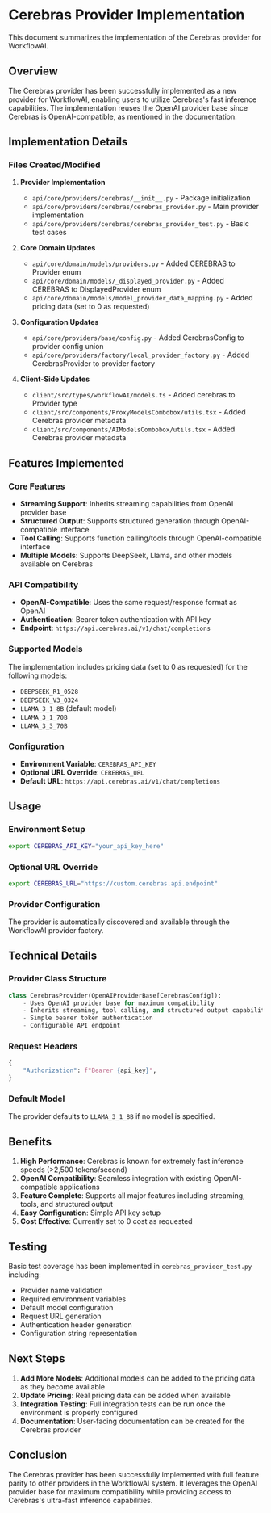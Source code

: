 # Cerebras Provider Implementation

This document summarizes the implementation of the Cerebras provider for WorkflowAI.

## Overview

The Cerebras provider has been successfully implemented as a new provider for WorkflowAI, enabling users to utilize Cerebras's fast inference capabilities. The implementation reuses the OpenAI provider base since Cerebras is OpenAI-compatible, as mentioned in the documentation.

## Implementation Details

### Files Created/Modified

1. **Provider Implementation**
   - `api/core/providers/cerebras/__init__.py` - Package initialization
   - `api/core/providers/cerebras/cerebras_provider.py` - Main provider implementation
   - `api/core/providers/cerebras/cerebras_provider_test.py` - Basic test cases

2. **Core Domain Updates**
   - `api/core/domain/models/providers.py` - Added CEREBRAS to Provider enum
   - `api/core/domain/models/_displayed_provider.py` - Added CEREBRAS to DisplayedProvider enum
   - `api/core/domain/models/model_provider_data_mapping.py` - Added pricing data (set to 0 as requested)

3. **Configuration Updates**
   - `api/core/providers/base/config.py` - Added CerebrasConfig to provider config union
   - `api/core/providers/factory/local_provider_factory.py` - Added CerebrasProvider to provider factory

4. **Client-Side Updates**
   - `client/src/types/workflowAI/models.ts` - Added cerebras to Provider type
   - `client/src/components/ProxyModelsCombobox/utils.tsx` - Added Cerebras provider metadata
   - `client/src/components/AIModelsCombobox/utils.tsx` - Added Cerebras provider metadata

## Features Implemented

### Core Features
- **Streaming Support**: Inherits streaming capabilities from OpenAI provider base
- **Structured Output**: Supports structured generation through OpenAI-compatible interface
- **Tool Calling**: Supports function calling/tools through OpenAI-compatible interface
- **Multiple Models**: Supports DeepSeek, Llama, and other models available on Cerebras

### API Compatibility
- **OpenAI-Compatible**: Uses the same request/response format as OpenAI
- **Authentication**: Bearer token authentication with API key
- **Endpoint**: `https://api.cerebras.ai/v1/chat/completions`

### Supported Models
The implementation includes pricing data (set to 0 as requested) for the following models:
- `DEEPSEEK_R1_0528`
- `DEEPSEEK_V3_0324`
- `LLAMA_3_1_8B` (default model)
- `LLAMA_3_1_70B`
- `LLAMA_3_3_70B`

### Configuration
- **Environment Variable**: `CEREBRAS_API_KEY`
- **Optional URL Override**: `CEREBRAS_URL`
- **Default URL**: `https://api.cerebras.ai/v1/chat/completions`

## Usage

### Environment Setup
```bash
export CEREBRAS_API_KEY="your_api_key_here"
```

### Optional URL Override
```bash
export CEREBRAS_URL="https://custom.cerebras.api.endpoint"
```

### Provider Configuration
The provider is automatically discovered and available through the WorkflowAI provider factory.

## Technical Details

### Provider Class Structure
```python
class CerebrasProvider(OpenAIProviderBase[CerebrasConfig]):
    - Uses OpenAI provider base for maximum compatibility
    - Inherits streaming, tool calling, and structured output capabilities
    - Simple bearer token authentication
    - Configurable API endpoint
```

### Request Headers
```python
{
    "Authorization": f"Bearer {api_key}",
}
```

### Default Model
The provider defaults to `LLAMA_3_1_8B` if no model is specified.

## Benefits

1. **High Performance**: Cerebras is known for extremely fast inference speeds (>2,500 tokens/second)
2. **OpenAI Compatibility**: Seamless integration with existing OpenAI-compatible applications
3. **Feature Complete**: Supports all major features including streaming, tools, and structured output
4. **Easy Configuration**: Simple API key setup
5. **Cost Effective**: Currently set to 0 cost as requested

## Testing

Basic test coverage has been implemented in `cerebras_provider_test.py` including:
- Provider name validation
- Required environment variables
- Default model configuration
- Request URL generation
- Authentication header generation
- Configuration string representation

## Next Steps

1. **Add More Models**: Additional models can be added to the pricing data as they become available
2. **Update Pricing**: Real pricing data can be added when available
3. **Integration Testing**: Full integration tests can be run once the environment is properly configured
4. **Documentation**: User-facing documentation can be created for the Cerebras provider

## Conclusion

The Cerebras provider has been successfully implemented with full feature parity to other providers in the WorkflowAI system. It leverages the OpenAI provider base for maximum compatibility while providing access to Cerebras's ultra-fast inference capabilities.
